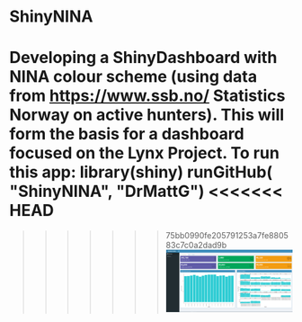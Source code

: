 # ShinyNINA
Developing a ShinyDashboard with NINA colour scheme (using data from https://www.ssb.no/ Statistics Norway on active hunters). This will form the basis for a dashboard focused on the Lynx Project.
To run this app:
library(shiny)
runGitHub( "ShinyNINA", "DrMattG")
<<<<<<< HEAD
=======


>>>>>>> 75bb0990fe205791253a7fe880583c7c0a2dad9b
![](screenshot.png)


